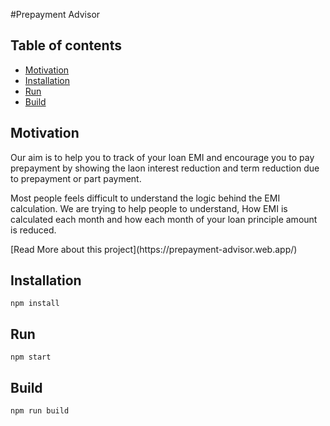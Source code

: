 #Prepayment Advisor

## Table of contents

- [Motivation](#motivation)
- [Installation](#installation)
- [Run](#run)
- [Build](#build)

## Motivation

<p>Our aim is to help you to track of your loan EMI and encourage you to pay prepayment by showing the laon interest reduction and term reduction due to prepayment or part payment.</p>
<p>Most people feels difficult to understand the logic behind the EMI calculation. We are trying to help people to understand, How EMI is calculated each month and how each month of your loan principle amount is reduced.</p>
[Read More about this project](https://prepayment-advisor.web.app/)

## Installation

```
npm install
```

## Run

```
npm start
```

## Build

```
npm run build
```
